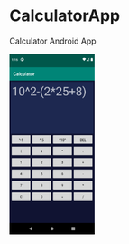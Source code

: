 # CalculatorApp
Calculator Android App

<img src="CalculatorScreenshot.png" width="30%" height="30%"/>
